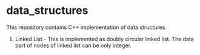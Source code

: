 # data_structures

This repository contains C++ implementation of data structures.

1. Linked List -
  This is implemented as doubly circular linked list. The data part of nodes of linked list can be only integer.
